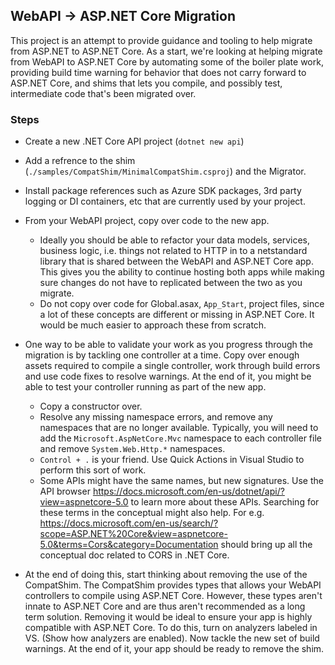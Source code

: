 ## WebAPI -> ASP.NET Core Migration

This project is an attempt to provide guidance and tooling to help migrate from ASP.NET to ASP.NET Core. As a start, we're looking at helping migrate from WebAPI to ASP.NET Core by automating some of the boiler plate work, providing build time warning for behavior that does not carry forward to ASP.NET Core, and shims that lets you compile, and possibly test, intermediate code that's been migrated over.

### Steps

* Create a new .NET Core API project (`dotnet new api`)
* Add a refrence to the shim (`./samples/CompatShim/MinimalCompatShim.csproj`) and the Migrator.
* Install package references such as Azure SDK packages, 3rd party logging or DI containers, etc that are currently used by your project.
* From your WebAPI project, copy over code to the new app.
    - Ideally you should be able to refactor your data models, services, business logic, i.e. things not related to HTTP in to a netstandard library that is shared between the WebAPI and ASP.NET Core app. This gives you the ability to continue hosting both apps while making sure changes do not have to replicated between the two as you migrate.
    - Do not copy over code for Global.asax, `App_Start`, project files,  since a lot of these concepts are different or missing in ASP.NET Core. It would be much easier to approach these from scratch.
* One way to be able to validate your work as you progress through the migration is by tackling one controller at a time. Copy over enough assets required to compile a single controller, work through build errors and use code fixes to resolve warnings. At the end of it, you might be able to test your controller running as part of the new app.
    - Copy a constructor over.
    - Resolve any missing namespace errors, and remove any namespaces that are no longer available. Typically, you will need to add the `Microsoft.AspNetCore.Mvc` namespace to each controller file and remove `System.Web.Http.*` namespaces.
    - `Control + .` is your friend. Use Quick Actions in Visual Studio to perform this sort of work.
    - Some APIs might have the same names, but new signatures. Use the API browser https://docs.microsoft.com/en-us/dotnet/api/?view=aspnetcore-5.0 to learn more about these APIs. Searching for these terms in the conceptual might also help. For e.g. https://docs.microsoft.com/en-us/search/?scope=ASP.NET%20Core&view=aspnetcore-5.0&terms=Cors&category=Documentation should bring up all the conceptual doc related to CORS in .NET Core.


* At the end of doing this, start thinking about removing the use of the CompatShim. The CompatShim provides types that allows your WebAPI controllers to compile using ASP.NET Core. However, these types aren't innate to ASP.NET Core and are thus aren't recommended as a long term solution. Removing it would be ideal to ensure your app is highly compatible with ASP.NET Core. To do this, turn on analyzers labeled <BLAH> in VS. (Show how analyzers are enabled). Now tackle the new set of build warnings. At the end of it, your app should be ready to remove the shim.


